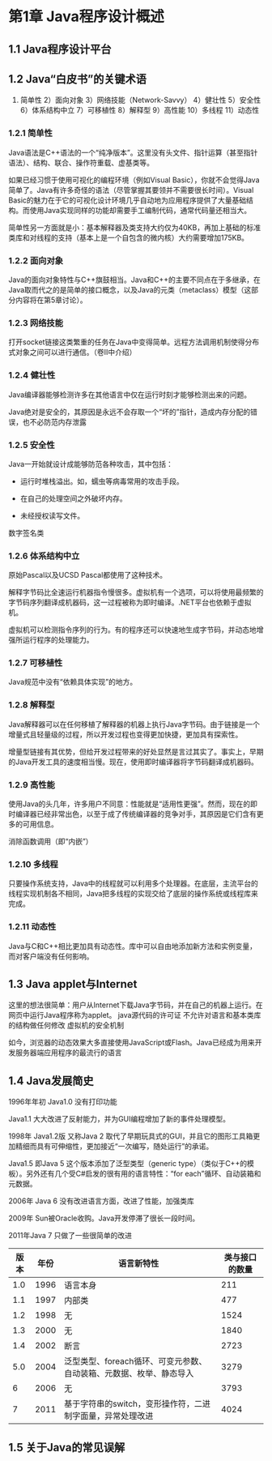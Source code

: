 # 第1章 Java程序设计概述

## 1.1 Java程序设计平台

## 1.2 Java“白皮书”的关键术语

1) 简单性	2）面向对象	3）网络技能（Network-Savvy）	4）健壮性	5）安全性	6）体系结构中立	7）可移植性	8）解释型	9）高性能	10）多线程	11）动态性

### 1.2.1 简单性

Java语法是C++语法的一个“纯净版本”。这里没有头文件、指针运算（甚至指针语法）、结构、联合、操作符重载、虚基类等。

如果已经习惯于使用可视化的编程环境（例如Visual Basic），你就不会觉得Java简单了。Java有许多奇怪的语法（尽管掌握其要领并不需要很长时间）。Visual Basic的魅力在于它的可视化设计环境几乎自动地为应用程序提供了大量基础结构。而使用Java实现同样的功能却需要手工编制代码，通常代码量还相当大。

简单性另一方面就是小：基本解释器及类支持大约仅为40KB，再加上基础的标准类库和对线程的支持（基本上是一个自包含的微内核）大约需要增加175KB。

### 1.2.2 面向对象

Java的面向对象特性与C++旗鼓相当。Java和C++的主要不同点在于多继承，在Java取而代之的是简单的接口概念，以及Java的元类（metaclass）模型（这部分内容将在第5章讨论）。

### 1.2.3 网络技能

打开socket链接这类繁重的任务在Java中变得简单。远程方法调用机制使得分布式对象之间可以进行通信。（卷II中介绍）

### 1.2.4 健壮性

Java编译器能够检测许多在其他语言中仅在运行时刻才能够检测出来的问题。

Java绝对是安全的，其原因是永远不会存取一个“坏的”指针，造成内存分配的错误，也不必防范内存泄露

### 1.2.5 安全性

Java一开始就设计成能够防范各种攻击，其中包括：

- 运行时堆栈溢出。如，蠕虫等病毒常用的攻击手段。

- 在自己的处理空间之外破坏内存。

- 未经授权读写文件。

数字签名类

### 1.2.6 体系结构中立

原始Pascal以及UCSD Pascal都使用了这种技术。

解释字节码比全速运行机器指令慢很多。虚拟机有一个选项，可以将使用最频繁的字节码序列翻译成机器码，这一过程被称为即时编译。.NET平台也依赖于虚拟机。

虚拟机可以检测指令序列的行为。有的程序还可以快速地生成字节码，并动态地增强所运行程序的处理能力。

### 1.2.7 可移植性

Java规范中没有“依赖具体实现”的地方。

### 1.2.8 解释型

Java解释器可以在任何移植了解释器的机器上执行Java字节码。由于链接是一个增量式且轻量级的过程，所以开发过程也变得更加快捷，更加具有探索性。

增量型链接有其优势，但给开发过程带来的好处显然是言过其实了。事实上，早期的Java开发工具的速度相当慢。现在，使用即时编译器将字节码翻译成机器码。

### 1.2.9 高性能

使用Java的头几年，许多用户不同意：性能就是“适用性更强”。然而，现在的即时编译器已经非常出色，以至于成了传统编译器的竞争对手，其原因是它们含有更多的可用信息。

消除函数调用（即“内嵌”）

### 1.2.10 多线程

只要操作系统支持，Java中的线程就可以利用多个处理器。在底层，主流平台的线程实现机制各不相同，Java把多线程的实现交给了底层的操作系统或线程库来完成。

### 1.2.11 动态性

Java与C和C++相比更加具有动态性。库中可以自由地添加新方法和实例变量，而对客户端没有任何影响。

## 1.3 Java applet与Internet

这里的想法很简单：用户从Internet下载Java字节码，并在自己的机器上运行。在网页中运行Java程序称为applet。	java源代码的许可证	不允许对语言和基本类库的结构做任何修改	虚拟机的安全机制

如今，浏览器的动态效果大多直接使用JavaScript或Flash。Java已经成为用来开发服务器端应用程序的最流行的语言

## 1.4 Java发展简史

1996年年初 Java1.0 没有打印功能

Java1.1 大大改进了反射能力，并为GUI编程增加了新的事件处理模型。

1998年 Java1.2版 又称Java 2 取代了早期玩具式的GUI，并且它的图形工具箱更加精细而具有可伸缩性，更加接近“一次编写，随处运行”的承诺。

Java1.5 即Java 5 这个版本添加了泛型类型（generic type）（类似于C++的模板）。另外还有几个受C#启发的很有用的语言特性：“for each”循环、自动装箱和元数据。

2006年 Java 6 没有改进语言方面，改进了性能，加强类库

2009年 Sun被Oracle收购。Java开发停滞了很长一段时间。

2011年Java 7 只做了一些很简单的改进

| 版本 | 年份 | 语言新特性                                                   | 类与接口的数量 |
| ---- | ---- | ------------------------------------------------------------ | -------------- |
| 1.0  | 1996 | 语言本身                                                     | 211            |
| 1.1  | 1997 | 内部类                                                       | 477            |
| 1.2  | 1998 | 无                                                           | 1524           |
| 1.3  | 2000 | 无                                                           | 1840           |
| 1.4  | 2002 | 断言                                                         | 2723           |
| 5.0  | 2004 | 泛型类型、foreach循环、可变元参数、自动装箱、元数据、枚举、静态导入 | 3279           |
| 6    | 2006 | 无                                                           | 3793           |
| 7    | 2011 | 基于字符串的switch，变形操作符，二进制字面量，异常处理改进   | 4024           |

## 1.5 关于Java的常见误解

